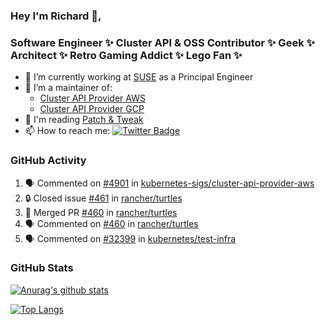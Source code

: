 ### Hey I'm Richard 👋, 

<h3 align="left">Software Engineer ✨ Cluster API & OSS Contributor ✨ Geek ✨ Architect ✨ Retro Gaming Addict ✨ Lego Fan ✨</h3>

- 🔭 I’m currently working at [SUSE](https://www.suse.com/) as a Principal Engineer
- 👯 I’m a maintainer of:
  -  [Cluster API Provider AWS](https://github.com/kubernetes-sigs/cluster-api-provider-aws)
  -  [Cluster API Provider GCP](https://github.com/kubernetes-sigs/cluster-api-provider-gcp)
- 💬 I'm reading [Patch & Tweak](https://bjooks.com/products/patch-tweak-exploring-modular-synthesis)
- 📫 How to reach me: [![Twitter Badge](https://img.shields.io/badge/-@fruit_case-00acee?style=flat&logo=Twitter&logoColor=white)](https://twitter.com/intent/follow?screen_name=fruit_case "Follow on Twitter")

### GitHub Activity 

<!--START_SECTION:activity-->
1. 🗣 Commented on [#4901](https://github.com/kubernetes-sigs/cluster-api-provider-aws/pull/4901#issuecomment-2045225094) in [kubernetes-sigs/cluster-api-provider-aws](https://github.com/kubernetes-sigs/cluster-api-provider-aws)
2. 🔒 Closed issue [#461](https://github.com/rancher/turtles/issues/461) in [rancher/turtles](https://github.com/rancher/turtles)
3. 🎉 Merged PR [#460](https://github.com/rancher/turtles/pull/460) in [rancher/turtles](https://github.com/rancher/turtles)
4. 🗣 Commented on [#460](https://github.com/rancher/turtles/pull/460#issuecomment-2042900946) in [rancher/turtles](https://github.com/rancher/turtles)
5. 🗣 Commented on [#32399](https://github.com/kubernetes/test-infra/pull/32399#issuecomment-2042773456) in [kubernetes/test-infra](https://github.com/kubernetes/test-infra)
<!--END_SECTION:activity-->

### GitHub Stats

[![Anurag's github stats](https://github-readme-stats.vercel.app/api?username=richardcase&count_private=true&show_icons=true)](https://github.com/anuraghazra/github-readme-stats)

[![Top Langs](https://github-readme-stats.vercel.app/api/top-langs/?username=richardcase&hide=html&layout=compact)](https://github.com/anuraghazra/github-readme-stats)
